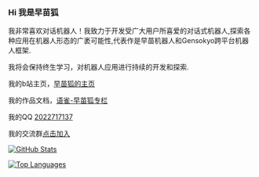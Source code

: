 ### Hi 我是早苗狐

我非常喜欢对话机器人！我致力于开发受广大用户所喜爱的对话式机器人,探索各种应用在机器人形态的广袤可能性,代表作是早苗机器人和Gensokyo跨平台机器人框架.

我将会保持终生学习，对机器人应用进行持续的开发和探索.

我的b站主页，[早苗狐的主页](https://space.bilibili.com/3191529)

我的作品文档，[语雀-早苗狐专栏](https://www.yuque.com/km57bt/hlhnxg)

我的QQ [2022717137](https://qm.qq.com/q/quIGbRTjSE)

我的交流群[点击加入](https://qm.qq.com/cgi-bin/qm/qr?k=r-XySGOdId72FMlSFEQWmIlJ6170galS&jump_from=webapi&authKey=PQ3IZQrxGqTUvFr289bWe2cLFGnRZqBKVeNeEtH2YAk4VvMgvJ9cxOfRY4qfGy8e)

[![GitHub Stats](https://github-readme-stats.vercel.app/api?username=shigma)](https://github.com/anuraghazra/github-readme-stats)

[![Top Languages](https://github-readme-stats.vercel.app/api/top-langs/?username=shigma&layout=compact)](https://github.com/anuraghazra/github-readme-stats)
